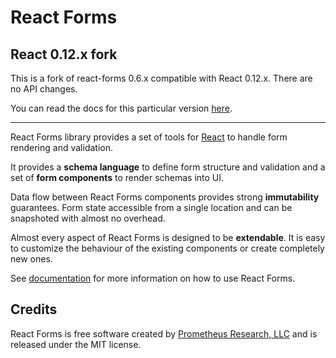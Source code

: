 # React Forms

## React 0.12.x fork

This is a fork of react-forms 0.6.x compatible with React 0.12.x. There are no API changes. 

You can read the docs for this particular version [here][docs].

---

React Forms library provides a set of tools for [React][] to handle form
rendering and validation.

It provides a **schema language** to define form structure and
validation and a set of **form components** to render schemas into UI.

Data flow between React Forms components provides strong **immutability**
guarantees. Form state accessible from a single location and can be snapshoted
with almost no overhead.

Almost every aspect of React Forms is designed to be **extendable**. It is easy
to customize the behaviour of the existing components or create completely new
ones.

See [documentation][docs] for more information on how to use React Forms.

## Credits

React Forms is free software created by [Prometheus Research, LLC][] and is
released under the MIT license.

[React]: http://facebook.github.io/react/
[Prometheus Research, LLC]: http://prometheusresearch.com
[docs]: http://agworld.github.io/react-forms/
